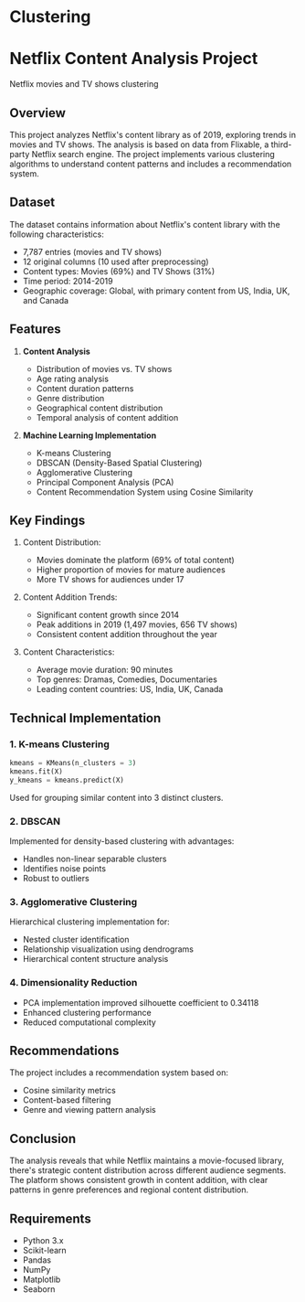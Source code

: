 # Clustering
# Netflix Content Analysis Project

Netflix movies and TV shows clustering

## Overview
This project analyzes Netflix's content library as of 2019, exploring trends in movies and TV shows. The analysis is based on data from Flixable, a third-party Netflix search engine. The project implements various clustering algorithms to understand content patterns and includes a recommendation system.

## Dataset
The dataset contains information about Netflix's content library with the following characteristics:
- 7,787 entries (movies and TV shows)
- 12 original columns (10 used after preprocessing)
- Content types: Movies (69%) and TV Shows (31%)
- Time period: 2014-2019
- Geographic coverage: Global, with primary content from US, India, UK, and Canada

## Features
1. **Content Analysis**
   - Distribution of movies vs. TV shows
   - Age rating analysis
   - Content duration patterns
   - Genre distribution
   - Geographical content distribution
   - Temporal analysis of content addition

2. **Machine Learning Implementation**
   - K-means Clustering
   - DBSCAN (Density-Based Spatial Clustering)
   - Agglomerative Clustering
   - Principal Component Analysis (PCA)
   - Content Recommendation System using Cosine Similarity

## Key Findings
1. Content Distribution:
   - Movies dominate the platform (69% of total content)
   - Higher proportion of movies for mature audiences
   - More TV shows for audiences under 17

2. Content Addition Trends:
   - Significant content growth since 2014
   - Peak additions in 2019 (1,497 movies, 656 TV shows)
   - Consistent content addition throughout the year

3. Content Characteristics:
   - Average movie duration: 90 minutes
   - Top genres: Dramas, Comedies, Documentaries
   - Leading content countries: US, India, UK, Canada

## Technical Implementation

### 1. K-means Clustering
```python
kmeans = KMeans(n_clusters = 3)
kmeans.fit(X)
y_kmeans = kmeans.predict(X)
```
Used for grouping similar content into 3 distinct clusters.

### 2. DBSCAN
Implemented for density-based clustering with advantages:
- Handles non-linear separable clusters
- Identifies noise points
- Robust to outliers

### 3. Agglomerative Clustering
Hierarchical clustering implementation for:
- Nested cluster identification
- Relationship visualization using dendrograms
- Hierarchical content structure analysis

### 4. Dimensionality Reduction
- PCA implementation improved silhouette coefficient to 0.34118
- Enhanced clustering performance
- Reduced computational complexity

## Recommendations
The project includes a recommendation system based on:
- Cosine similarity metrics
- Content-based filtering
- Genre and viewing pattern analysis

## Conclusion
The analysis reveals that while Netflix maintains a movie-focused library, there's strategic content distribution across different audience segments. The platform shows consistent growth in content addition, with clear patterns in genre preferences and regional content distribution.


## Requirements
- Python 3.x
- Scikit-learn
- Pandas
- NumPy
- Matplotlib
- Seaborn


